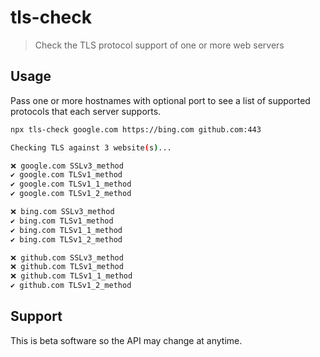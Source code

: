 # tls-check

> Check the TLS protocol support of one or more web servers

## Usage

Pass one or more hostnames with optional port to see a list of supported protocols that each server supports.

```sh
npx tls-check google.com https://bing.com github.com:443
```

```sh
Checking TLS against 3 website(s)...

❌ google.com SSLv3_method
✔ google.com TLSv1_method
✔ google.com TLSv1_1_method
✔ google.com TLSv1_2_method

❌ bing.com SSLv3_method
✔ bing.com TLSv1_method
✔ bing.com TLSv1_1_method
✔ bing.com TLSv1_2_method

❌ github.com SSLv3_method
❌ github.com TLSv1_method
❌ github.com TLSv1_1_method
✔ github.com TLSv1_2_method

```

## Support

This is beta software so the API may change at anytime.